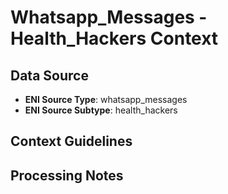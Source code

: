 # Whatsapp_Messages - Health_Hackers Context

## Data Source
- **ENI Source Type**: whatsapp_messages
- **ENI Source Subtype**: health_hackers

## Context Guidelines

<!-- Add your context guidelines here -->

## Processing Notes

<!-- Add any specific processing notes for this data type -->
